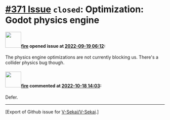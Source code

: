 # [\#371 Issue](https://github.com/V-Sekai/V-Sekai/issues/371) `closed`: Optimization: Godot physics engine

#### <img src="https://avatars.githubusercontent.com/u/32321?u=c2e06a3d2b49a467aa907e54aa259516440267cc&v=4" width="50">[fire](https://github.com/fire) opened issue at [2022-09-19 06:12](https://github.com/V-Sekai/V-Sekai/issues/371):

The physics engine optimizations are not currently blocking us. There's a collider physics bug though.

#### <img src="https://avatars.githubusercontent.com/u/32321?u=c2e06a3d2b49a467aa907e54aa259516440267cc&v=4" width="50">[fire](https://github.com/fire) commented at [2022-10-18 14:03](https://github.com/V-Sekai/V-Sekai/issues/371#issuecomment-1282452010):

Defer.


-------------------------------------------------------------------------------



[Export of Github issue for [V-Sekai/V-Sekai](https://github.com/V-Sekai/V-Sekai).]

